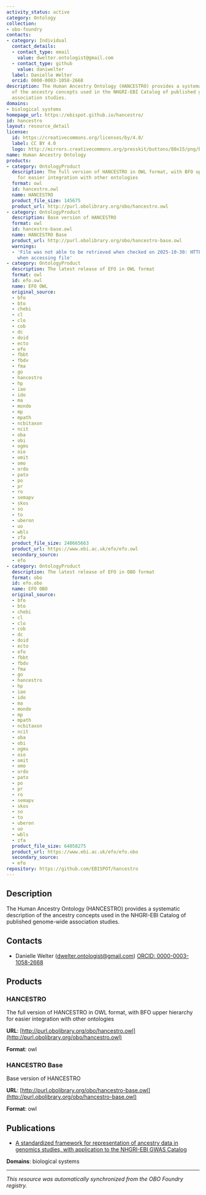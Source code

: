```yaml
---
activity_status: active
category: Ontology
collection:
- obo-foundry
contacts:
- category: Individual
  contact_details:
  - contact_type: email
    value: dwelter.ontologist@gmail.com
  - contact_type: github
    value: daniwelter
  label: Danielle Welter
  orcid: 0000-0003-1058-2668
description: The Human Ancestry Ontology (HANCESTRO) provides a systematic description
  of the ancestry concepts used in the NHGRI-EBI Catalog of published genome-wide
  association studies.
domains:
- biological systems
homepage_url: https://ebispot.github.io/hancestro/
id: hancestro
layout: resource_detail
license:
  id: https://creativecommons.org/licenses/by/4.0/
  label: CC BY 4.0
  logo: http://mirrors.creativecommons.org/presskit/buttons/80x15/png/by.png
name: Human Ancestry Ontology
products:
- category: OntologyProduct
  description: The full version of HANCESTRO in OWL format, with BFO upper hierarchy
    for easier integration with other ontologies
  format: owl
  id: hancestro.owl
  name: HANCESTRO
  product_file_size: 145675
  product_url: http://purl.obolibrary.org/obo/hancestro.owl
- category: OntologyProduct
  description: Base version of HANCESTRO
  format: owl
  id: hancestro-base.owl
  name: HANCESTRO Base
  product_url: http://purl.obolibrary.org/obo/hancestro-base.owl
  warnings:
  - 'File was not able to be retrieved when checked on 2025-10-30: HTTP 404 error
    when accessing file'
- category: OntologyProduct
  description: The latest release of EFO in OWL format
  format: owl
  id: efo.owl
  name: EFO OWL
  original_source:
  - bfo
  - bto
  - chebi
  - cl
  - clo
  - cob
  - dc
  - doid
  - ecto
  - efo
  - fbbt
  - fbdv
  - fma
  - go
  - hancestro
  - hp
  - iao
  - ido
  - ma
  - mondo
  - mp
  - mpath
  - ncbitaxon
  - ncit
  - oba
  - obi
  - ogms
  - oio
  - omit
  - omo
  - ordo
  - pato
  - po
  - pr
  - ro
  - semapv
  - skos
  - so
  - to
  - uberon
  - uo
  - wbls
  - zfa
  product_file_size: 240665663
  product_url: https://www.ebi.ac.uk/efo/efo.owl
  secondary_source:
  - efo
- category: OntologyProduct
  description: The latest release of EFO in OBO format
  format: obo
  id: efo.obo
  name: EFO OBO
  original_source:
  - bfo
  - bto
  - chebi
  - cl
  - clo
  - cob
  - dc
  - doid
  - ecto
  - efo
  - fbbt
  - fbdv
  - fma
  - go
  - hancestro
  - hp
  - iao
  - ido
  - ma
  - mondo
  - mp
  - mpath
  - ncbitaxon
  - ncit
  - oba
  - obi
  - ogms
  - oio
  - omit
  - omo
  - ordo
  - pato
  - po
  - pr
  - ro
  - semapv
  - skos
  - so
  - to
  - uberon
  - uo
  - wbls
  - zfa
  product_file_size: 64058275
  product_url: https://www.ebi.ac.uk/efo/efo.obo
  secondary_source:
  - efo
repository: https://github.com/EBISPOT/hancestro
---
```

## Description

The Human Ancestry Ontology (HANCESTRO) provides a systematic description of the ancestry concepts used in the NHGRI-EBI Catalog of published genome-wide association studies.

## Contacts

- Danielle Welter (dwelter.ontologist@gmail.com) [ORCID: 0000-0003-1058-2668](https://orcid.org/0000-0003-1058-2668)

## Products

### HANCESTRO

The full version of HANCESTRO in OWL format, with BFO upper hierarchy for easier integration with other ontologies

**URL**: [http://purl.obolibrary.org/obo/hancestro.owl](http://purl.obolibrary.org/obo/hancestro.owl)

**Format**: owl

### HANCESTRO Base

Base version of HANCESTRO

**URL**: [http://purl.obolibrary.org/obo/hancestro-base.owl](http://purl.obolibrary.org/obo/hancestro-base.owl)

**Format**: owl

## Publications

- [A standardized framework for representation of ancestry data in genomics studies, with application to the NHGRI-EBI GWAS Catalog](https://www.ncbi.nlm.nih.gov/pubmed/29448949)

**Domains**: biological systems

---

*This resource was automatically synchronized from the OBO Foundry registry.*
